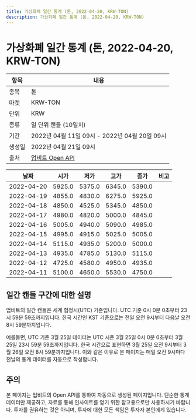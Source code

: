 ```yaml
---
title: 가상화폐 일간 통계 (톤, 2022-04-20, KRW-TON)
description: 가상화폐 일간 통계 (톤, 2022-04-20, KRW-TON)
---
```



가상화폐 일간 통계 (톤, 2022-04-20, KRW-TON)
===

|항목|내용|
|--|--|
|종목|톤|
|마켓|KRW-TON|
|단위|KRW|
|종류|일 단위 캔들 (10일치)|
|기간|2022년 04월 11일 09시 - 2022년 04월 20일 09시|
|생성일|2022년 04월 21일 09시|
|출처|[업비트 Open API](https://docs.upbit.com)|


|날짜|시가|저가|고가|종가|비고|
|--|--|--|--|--|--|
|2022-04-20|5925.0|5375.0|6345.0|5390.0|    |
|2022-04-19|4855.0|4830.0|6275.0|5925.0|    |
|2022-04-18|4850.0|4525.0|5345.0|4850.0|    |
|2022-04-17|4980.0|4820.0|5000.0|4845.0|    |
|2022-04-16|5005.0|4940.0|5090.0|4985.0|    |
|2022-04-15|4995.0|4915.0|5025.0|5005.0|    |
|2022-04-14|5115.0|4935.0|5200.0|5000.0|    |
|2022-04-13|4935.0|4785.0|5130.0|5115.0|    |
|2022-04-12|4725.0|4580.0|4950.0|4935.0|    |
|2022-04-11|5100.0|4650.0|5530.0|4750.0|    |


일간 캔들 구간에 대한 설명
---


업비트의 일간 캔들은 세계 협정시(UTC) 기준입니다. 
UTC 기준 0시 0분 0초부터 23시 59분 59초까지입니다. 
한국 시간인 KST 기준으로는 전일 오전 9시부터 다음날 오전 8시 59분까지입니다. 


예를들면, UTC 기준 3월 25일 데이터는 UTC 시준 3월 25일 0시 0분 0초부터 3월 25일 23시 59분 59초까지입니다. 
한국 시간으로 표현하면 3월 25일 오전 9시부터 3월 26일 오전 8시 59분까지입니다. 
이와 같은 이유로 본 페이지는 매일 오전 9시마다 전날의 통계 데이터를 자동으로 작성합니다. 


주의
---


본 페이지는 업비트의 Open API를 통하여 자동으로 생성된 페이지입니다. 
단순한 통계 데이터만 제공하고, 자료를 통해 인사이트를 얻기 위한 참고용으로만 사용하시기 바랍니다. 
투자를 권유하는 것은 아니며, 투자에 대한 모든 책임은 투자자 본인에게 있습니다. 
